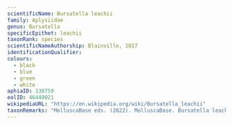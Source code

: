 ```yaml
---
scientificName: Bursatella leachii
family: Aplysiidae
genus: Bursatella
specificEpithet: leachii
taxonRank: species
scientificNameAuthorship: Blainville, 1817
identificationQualifier: 
colours:
  - black
  - blue
  - green
  - white
aphiaID: 138759
eolID: 46449021
wikipediaURL: "https://en.wikipedia.org/wiki/Bursatella_leachii"
taxonRemarks: "MolluscaBase eds. (2022). MolluscaBase. Bursatella leachii Blainville, 1817. Accessed through: World Register of Marine Species at: https://www.marinespecies.org/aphia.php?p=taxdetails&id=138759 on 2022-02-27"
---
```

